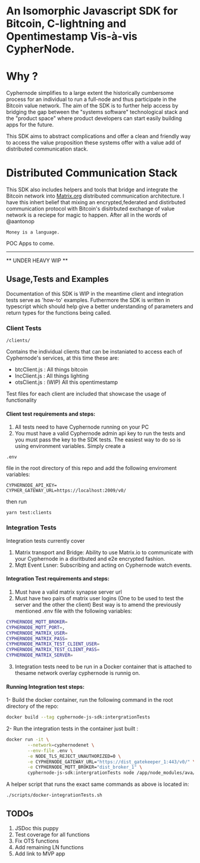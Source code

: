 # An Isomorphic Javascript SDK for Bitcoin, C-lightning and Opentimestamp Vis-à-vis CypherNode.

# Why ?
Cyphernode simplifies to a large extent the historically cumbersome process for an individual to run a full-node and thus participate in the Bitcoin value network.
The aim of the SDK is to further help access by bridging the gap between the "systems software" technological stack and the "product space" where product developers can start easily building apps for the future.

This SDK aims to abstract complications and offer a clean and friendly way to access the value proposition these systems offer with a value add of distributed communication stack.

# Distributed Communication Stack

This SDK also includes helpers and tools that bridge and integrate the Bitcoin network into [Matrix.org](https://matrix.org) distributed communication architecture. 
I have this inhert belief that mixing an encrypted,federated and distirbuted communication protocol with Bitcoin's disitrbuted exchange of value network is a reciepe for magic to happen.
After all in the words of @aantonop

``` 
Money is a language. 
```
POC Apps to come.

---

** UNDER HEAVY WIP **

## Usage,Tests and Examples

Documentation of this SDK is WIP in the meantime client and integration tests serve as 'how-to' examples.
Futhermore the SDK is written in typescript which should help give a better understanding of parameters and return types for the functions being called.

### Client Tests
```
/clients/
```
Contains the individual clients that can be instaniated to access each of Cyphernode's services, at this time these are:

- btcClient.js : All things bitcoin
- lncClient.js : All things lighting
- otsClient.js : (WIP) All this opentimestamp

Test files for each client are included that showcase the usage of functionality

#### Client test requirements and steps:
1. All tests need to have Cyphernode running on your PC
2. You must have a valid Cyphernode admin api key to run the tests and you must pass the key to the SDK tests. The easiest way to do so is using environment variables. Simply create a 
```
.env
``` 
file in the root directory of this repo and add the following enviroment variables:
```
CYPHERNODE_API_KEY=
CYPHER_GATEWAY_URL=https://localhost:2009/v0/
```
then run 
```
yarn test:clients
```

### Integration Tests
Integration tests currently cover
1. Matrix transport and Bridge: Ability to use Matrix.io to communicate with your Cyphernode in a disritbuted and e2e encrypted fashion.
2. Mqtt Event Lsner: Subscribing and acting on Cyphernode watch events.

#### Integration Test requirements and steps:

1. Must have a valid matrix synapse server url
2. Must have two pairs of matrix user logins (One to be used to test the server and the other the client)
Best way is to amend the previously mentioned .env file with the following variables:

```bash
CYPHERNODE_MQTT_BROKER= 
CYPHERNODE_MQTT_PORT=,
CYPHERNODE_MATRIX_USER=
CYPHERNODE_MATRIX_PASS=
CYPHERNODE_MATRIX_TEST_CLIENT_USER=
CYPHERNODE_MATRIX_TEST_CLIENT_PASS=
CYPHERNODE_MATRIX_SERVER=
```
3. Integration tests need to be run in a Docker container that is attached to thesame network overlay cyphernode is runnig on.

#### Running Integration test steps:

1- Build the docker container, run the following command in the root directory of the repo:
```bash
docker build --tag cyphernode-js-sdk:intergrationTests
```
2-  Run the integration tests in the container just built : 
```bash
docker run -it \
        --network=cyphernodenet \
        --env-file .env \
        -e NODE_TLS_REJECT_UNAUTHORIZED=0 \
        -e CYPHERNODE_GATEWAY_URL="https://dist_gatekeeper_1:443/v0/" \
        -e CYPHERNODE_MQTT_BROKER="dist_broker_1" \
        cyphernode-js-sdk:intergrationTests node /app/node_modules/ava/cli.js integrationTests/*.spec.js
```
A helper script that runs the exact same commands as above is located in:
```bash
./scripts/docker-integrationTests.sh
```
## TODOs

1. JSDoc this puppy
2. Test coverage for all functions
3. Fix OTS functions
4. Add remaining LN functions
5. Add link to MVP app

